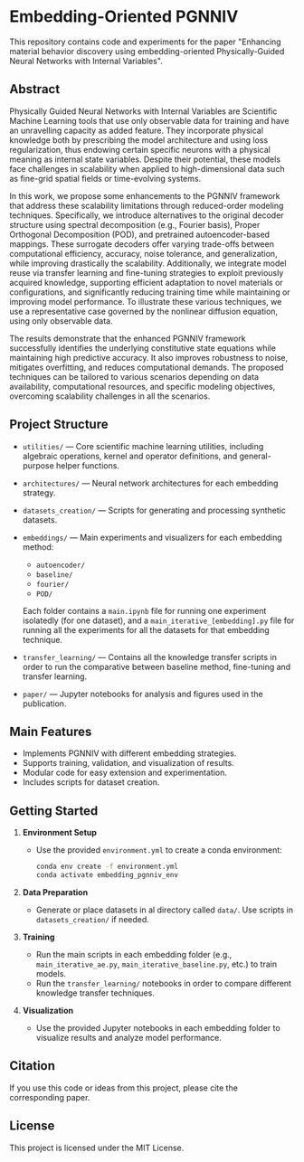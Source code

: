 
# Embedding-Oriented PGNNIV

This repository contains code and experiments for the paper "Enhancing material behavior discovery using embedding-oriented Physically-Guided Neural Networks with Internal Variables".

## Abstract

Physically Guided Neural Networks with Internal Variables are Scientific Machine Learning tools that use only observable data for training and have an unravelling capacity as added feature. They incorporate physical knowledge both by prescribing the model architecture and using loss regularization, thus endowing certain specific neurons with a physical meaning as internal state variables. Despite their potential, these models face challenges in scalability when applied to high-dimensional data such as fine-grid spatial fields or time-evolving systems.

In this work, we propose some enhancements to the PGNNIV framework that address these scalability limitations through reduced-order modeling techniques. Specifically, we introduce alternatives to the original decoder structure using spectral decomposition (e.g., Fourier basis), Proper Orthogonal Decomposition (POD), and pretrained autoencoder-based mappings. These surrogate decoders offer varying trade-offs between computational efficiency, accuracy, noise tolerance, and generalization, while improving drastically the scalability. Additionally, we integrate model reuse via transfer learning and fine-tuning strategies to exploit previously acquired knowledge, supporting efficient adaptation to novel materials or configurations, and significantly reducing training time while maintaining or improving model performance. To illustrate these various techniques, we use a representative case governed by the nonlinear diffusion equation, using only observable data.

The results demonstrate that the enhanced PGNNIV framework successfully identifies the underlying constitutive state equations while maintaining high predictive accuracy. It also improves robustness to noise, mitigates overfitting, and reduces computational demands. The proposed techniques can be tailored to various scenarios depending on data availability, computational resources, and specific modeling objectives, overcoming scalability challenges in all the scenarios.

## Project Structure


- `utilities/` — Core scientific machine learning utilities, including algebraic operations, kernel and operator definitions, and general-purpose helper functions.
- `architectures/` — Neural network architectures for each embedding strategy.
- `datasets_creation/` — Scripts for generating and processing synthetic datasets. 
- `embeddings/` — Main experiments and visualizers for each embedding method:
  - `autoencoder/`
  - `baseline/`
  - `fourier/`
  - `POD/`

  Each folder contains a `main.ipynb` file for running one experiment isolatedly (for one dataset), and a `main_iterative_[embedding].py` file for running all the experiments for all the datasets for that embedding technique.
- `transfer_learning/` — Contains all the knowledge transfer scripts in order to run the comparative between baseline method, fine-tuning and transfer learning.
- `paper/` — Jupyter notebooks for analysis and figures used in the publication.

## Main Features

- Implements PGNNIV with different embedding strategies.
- Supports training, validation, and visualization of results.
- Modular code for easy extension and experimentation.
- Includes scripts for dataset creation.

## Getting Started

1. **Environment Setup**
   - Use the provided `environment.yml` to create a conda environment:
     ```bash
     conda env create -f environment.yml
     conda activate embedding_pgnniv_env
     ```

2. **Data Preparation**
   - Generate or place datasets in al directory called `data/`. Use scripts in `datasets_creation/` if needed.

3. **Training**
   - Run the main scripts in each embedding folder (e.g., `main_iterative_ae.py`, `main_iterative_baseline.py`, etc.) to train models.
   - Run the `transfer_learning/` notebooks in order to compare different knowledge transfer techniques.

4. **Visualization**
   - Use the provided Jupyter notebooks in each embedding folder to visualize results and analyze model performance.

## Citation

If you use this code or ideas from this project, please cite the corresponding paper.

## License

This project is licensed under the MIT License.
